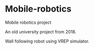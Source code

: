 # Mobile-robotics
Mobile robotics project

An old university project from 2018.

Wall following robot using VREP simulator.
